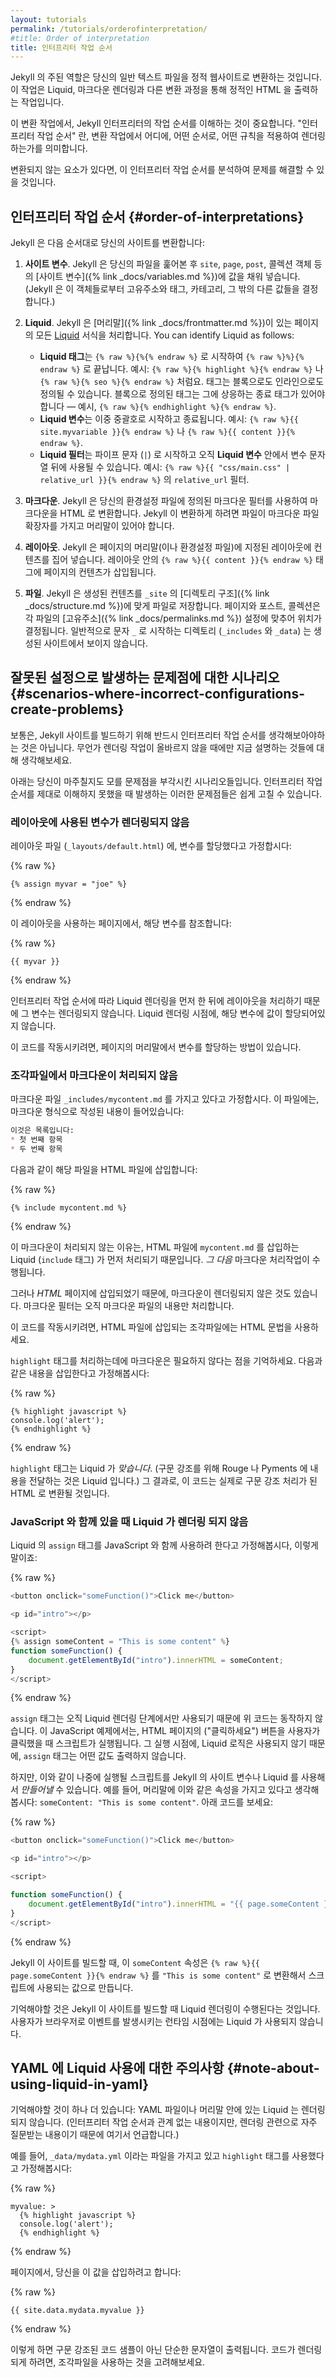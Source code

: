 ```yaml
---
layout: tutorials
permalink: /tutorials/orderofinterpretation/
#title: Order of interpretation
title: 인터프리터 작업 순서
---
```


<!--
Jekyll's main job is to convert your raw text files into a static website. It does this by rendering Liquid, Markdown, and other transforms as it generates the static HTML output.
-->
Jekyll 의 주된 역할은 당신의 일반 텍스트 파일을 정적 웹사이트로 변환하는 것입니다. 이 작업은 Liquid, 마크다운 렌더링과 다른 변환 과정을 통해 정적인 HTML 을 출력하는 작업입니다.

<!--
In this conversion process, it's important to understand Jekyll's order of interpretation. By "order of interpretation," we mean what gets rendered, in what order, and what rules get applied in converting content.
-->
이 변환 작업에서, Jekyll 인터프리터의 작업 순서를 이해하는 것이 중요합니다. "인터프리터 작업 순서" 란, 변환 작업에서 어디에, 어떤 순서로, 어떤 규칙을 적용하여 렌더링하는가를 의미합니다.

<!--
If an element isn't converting, you can troubleshoot the problem by analyzing the order of interpretation.
-->
변환되지 않는 요소가 있다면, 이 인터프리터 작업 순서를 분석하여 문제를 해결할 수 있을 것입니다.

<!--
## Order of interpretations
-->
## 인터프리터 작업 순서 {#order-of-interpretations}

<!--
Jekyll converts your site in the following order:
-->
Jekyll 은 다음 순서대로 당신의 사이트를 변환합니다:

<!--
1. **Site variables**. Jekyll looks across your files and populates [site variables]({% link _docs/variables.md %}), such as `site`, `page`, `post`, and collection objects. (From these objects, Jekyll determines the values for permalinks, tags, categories, and other details.)

2. **Liquid**. Jekyll processes any [Liquid](https://github.com/Shopify/liquid) formatting in pages that contain [front matter]({% link _docs/frontmatter.md %}). You can identify Liquid as follows:
   * **Liquid tags** start with `{% raw %}{%{% endraw %}` and end with a `{% raw %}%}{% endraw %}`. For example: `{% raw %}{% highlight %}{% endraw %}` or `{% raw %}{% seo %}{% endraw %}`. Tags can define blocks or be inline. Block-defining tags will also come with a corresponding end tag &mdash; for example, `{% raw %}{% endhighlight %}{% endraw %}`.
   * **Liquid variables** start and end with double curly braces. For example: `{% raw %}{{ site.myvariable }}{% endraw %}` or `{% raw %}{{ content }}{% endraw %}`.
   * **Liquid filters** start with a pipe character (`|`) and can only be used within **Liquid variables** after the variable string. For example: the `relative_url` filter in `{% raw %}{{ "css/main.css" | relative_url }}{% endraw %}`.

3. **Markdown**. Jekyll converts Markdown to HTML using the Markdown filter specified in your config file. Files must have a Markdown file extension and front matter in order for Jekyll to convert them.

4. **Layout**. Jekyll pushes content into the layouts specified by the page's front matter (or as specified in the config file). The content from each page gets pushed into the `{% raw %}{{ content }}{% endraw %}` tags within the layouts.

5. **Files**. Jekyll writes the generated content into files in the [directory structure]({% link _docs/structure.md %}) in `_site`. Pages, posts, and collections get structured based on their [permalink]({% link _docs/permalinks.md %}) setting. Directories that begin with `_` (such as `_includes` and `_data`) are usually hidden in the output.
-->
1. **사이트 변수**. Jekyll 은 당신의 파일을 훑어본 후 `site`, `page`, `post`, 콜렉션 객체 등의 [사이트 변수]({% link _docs/variables.md %})에 값을 채워 넣습니다. (Jekyll 은 이 객체들로부터 고유주소와 태그, 카테고리, 그 밖의 다른 값들을 결정합니다.)

2. **Liquid**. Jekyll 은 [머리말]({% link _docs/frontmatter.md %})이 있는 페이지의 모든 [Liquid](https://github.com/Shopify/liquid) 서식을 처리합니다. You can identify Liquid as follows:
   * **Liquid 태그**는 `{% raw %}{%{% endraw %}` 로 시작하여 `{% raw %}%}{% endraw %}` 로 끝납니다. 예시: `{% raw %}{% highlight %}{% endraw %}` 나 `{% raw %}{% seo %}{% endraw %}` 처럼요. 태그는 블록으로도 인라인으로도 정의될 수 있습니다. 블록으로 정의된 태그는 그에 상응하는 종료 태그가 있어야 합니다 &mdash; 예시, `{% raw %}{% endhighlight %}{% endraw %}`.
   * **Liquid 변수**는 이중 중괄호로 시작하고 종료됩니다. 예시: `{% raw %}{{ site.myvariable }}{% endraw %}` 나 `{% raw %}{{ content }}{% endraw %}`.
   * **Liquid 필터**는 파이프 문자 (`|`) 로 시작하고 오직 **Liquid 변수** 안에서 변수 문자열 뒤에 사용될 수 있습니다. 예시: `{% raw %}{{ "css/main.css" | relative_url }}{% endraw %}` 의 `relative_url` 필터.

3. **마크다운**. Jekyll 은 당신의 환경설정 파일에 정의된 마크다운 필터를 사용하여 마크다운을 HTML 로 변환합니다. Jekyll 이 변환하게 하려면 파일이 마크다운 파일 확장자를 가지고 머리말이 있어야 합니다.

4. **레이아웃**. Jekyll 은 페이지의 머리말(이나 환경설정 파일)에 지정된 레이아웃에 컨텐츠를 집어 넣습니다. 레이아웃 안의 `{% raw %}{{ content }}{% endraw %}` 태그에 페이지의 컨텐츠가 삽입됩니다.

5. **파일**. Jekyll 은 생성된 컨텐츠를 `_site` 의 [디렉토리 구조]({% link _docs/structure.md %})에 맞게 파일로 저장합니다. 페이지와 포스트, 콜렉션은 각 파일의 [고유주소]({% link _docs/permalinks.md %}) 설정에 맞추어 위치가 결정됩니다. 일반적으로 문자 `_` 로 시작하는 디렉토리 (`_includes` 와 `_data`) 는 생성된 사이트에서 보이지 않습니다.

<!--
## Scenarios where incorrect configurations create problems
-->
## 잘못된 설정으로 발생하는 문제점에 대한 시나리오 {#scenarios-where-incorrect-configurations-create-problems}

<!--
For the most part, you don't have to think about the order of interpretation when building your Jekyll site. These details only become important to know when something isn't rendering.
-->
보통은, Jekyll 사이트를 빌드하기 위해 반드시 인터프리터 작업 순서를 생각해보아야하는 것은 아닙니다. 무언가 렌더링 작업이 올바르지 않을 때에만 지금 설명하는 것들에 대해 생각해보세요.

<!--
The following scenarios highlight potential problems you might encounter. These problems come from misunderstanding the order of interpretation and can be easily fixed.
-->
아래는 당신이 마주칠지도 모를 문제점을 부각시킨 시나리오들입니다. 인터프리터 작업 순서를 제대로 이해하지 못했을 때 발생하는 이러한 문제점들은 쉽게 고칠 수 있습니다.

<!--
### Variable on page not rendered because variable is assigned in layout
-->
### 레이아웃에 사용된 변수가 렌더링되지 않음

<!--
In your layout file (`_layouts/default.html`), suppose you have a variable assigned:
-->
레이아웃 파일 (`_layouts/default.html`) 에, 변수를 할당했다고 가정합시다:

{% raw %}
```liquid
{% assign myvar = "joe" %}
```
{% endraw %}

<!--
On a page that uses the layout, you reference that variable:
-->
이 레이아웃을 사용하는 페이지에서, 해당 변수를 참조합니다:

{% raw %}
```liquid
{{ myvar }}
```
{% endraw %}

<!--
The variable won't render because the page's order of interpretation is to render Liquid first and later process the Layout. When the Liquid rendering happens, the variable assignment isn't available.
-->
인터프리터 작업 순서에 따라 Liquid 렌더링을 먼저 한 뒤에 레이아웃을 처리하기 때문에 그 변수는 렌더링되지 않습니다. Liquid 렌더링 시점에, 해당 변수에 값이 할당되어있지 않습니다.

<!--
To make the code work, you could put the variable assignment into the page's front matter.
-->
이 코드를 작동시키려면, 페이지의 머리말에서 변수를 할당하는 방법이 있습니다.

<!--
### Markdown in include file not processed
-->
### 조각파일에서 마크다운이 처리되지 않음

<!--
Suppose you have a Markdown file at `_includes/mycontent.md`. In the Markdown file, you have some Markdown formatting:
-->
마크다운 파일 `_includes/mycontent.md` 를 가지고 있다고 가정합시다. 이 파일에는, 마크다운 형식으로 작성된 내용이 들어있습니다:

<!--
```markdown
This is a list:
* first item
* second item
```
-->
```markdown
이것은 목록입니다:
* 첫 번째 항목
* 두 번째 항목
```

<!--
You include the file into an HTML file as follows:
-->
다음과 같이 해당 파일을 HTML 파일에 삽입합니다:

{% raw %}
```liquid
{% include mycontent.md %}
```
{% endraw %}

<!--
The Markdown is not processed because first the Liquid (`include` tag) gets processed, inserting `mycontent.md` into the HTML file. *Then* the Markdown would get processed.
-->
이 마크다운이 처리되지 않는 이유는, HTML 파일에 `mycontent.md` 를 삽입하는 Liquid (`include` 태그) 가 먼저 처리되기 때문입니다. *그 다음* 마크다운 처리작업이 수행됩니다.

<!--
But because the content is included into an *HTML* page, the Markdown isn't rendered. The Markdown filter processes content only in Markdown files.
-->
그러나 *HTML* 페이지에 삽입되었기 때문에, 마크다운이 렌더링되지 않은 것도 있습니다. 마크다운 필터는 오직 마크다운 파일의 내용만 처리합니다.

<!--
To make the code work, use HTML formatting in includes that are inserted into HTML files.
-->
이 코드를 작동시키려면, HTML 파일에 삽입되는 조각파일에는 HTML 문법을 사용하세요.

<!--
Note that `highlight` tags don't require Markdown to process. Suppose your include contains the following:
-->
`highlight` 태그를 처리하는데에 마크다운은 필요하지 않다는 점을 기억하세요. 다음과 같은 내용을 삽입한다고 가정해봅시다:

{% raw %}
```liquid
{% highlight javascript %}
console.log('alert');
{% endhighlight %}
```
{% endraw %}

<!--
The `highlight` tag *is* Liquid. (Liquid passes the content to Rouge or Pygments for syntax highlighting.) As a result, this code will actually convert to HTML with syntax highlighting. Jekyll does not need the Markdown filter to process `highlight` tags.
-->
`highlight` 태그는 Liquid 가 *맞습니다*. (구문 강조를 위해 Rouge 나 Pyments 에 내용을 전달하는 것은 Liquid 입니다.) 그 결과로, 이 코드는 실제로 구문 강조 처리가 된 HTML 로 변환될 것입니다.

<!--
### Liquid mixed with JavaScript isn't rendered
-->
### JavaScript 와 함께 있을 때 Liquid 가 렌더링 되지 않음

<!--
Suppose you try to mix Liquid's `assign` tag with JavaScript, like this:
-->
Liquid 의 `assign` 태그를 JavaScript 와 함께 사용하려 한다고 가정해봅시다, 이렇게 말이죠:

{% raw %}
```javascript
<button onclick="someFunction()">Click me</button>

<p id="intro"></p>

<script>
{% assign someContent = "This is some content" %}
function someFunction() {
    document.getElementById("intro").innerHTML = someContent;
}
</script>
```
{% endraw %}

<!--
This won't work because the `assign` tag is only available during the Liquid rendering phase of the site. In this JavaScript example, the script executes when a user clicks a button ("Click me") on the HTML page. At that time, the Liquid logic is no longer available, so the `assign` tag wouldn't return anything.
-->
`assign` 태그는 오직 Liquid 렌더링 단계에서만 사용되기 때문에 위 코드는 동작하지 않습니다. 이 JavaScript 예제에서는, HTML 페이지의 ("클릭하세요") 버튼을 사용자가 클릭했을 때 스크립트가 실행됩니다. 그 실행 시점에, Liquid 로직은 사용되지 않기 때문에, `assign` 태그는 어떤 값도 출력하지 않습니다.

<!--
However, you can use Jekyll's site variables or Liquid to *populate* a script that is executed at a later time. For example, suppose you have the following property in your front matter: `someContent: "This is some content"`. You could do this:
-->
하지만, 이와 같이 나중에 실행될 스크립트를 Jekyll 의 사이트 변수나 Liquid 를 사용해서 *만들어낼* 수 있습니다. 예를 들어, 머리말에 이와 같은 속성을 가지고 있다고 생각해봅시다: `someContent: "This is some content"`. 아래 코드를 보세요:

{% raw %}
```js
<button onclick="someFunction()">Click me</button>

<p id="intro"></p>

<script>

function someFunction() {
    document.getElementById("intro").innerHTML = "{{ page.someContent }}";
}
</script>
```
{% endraw %}

<!--
When Jekyll builds the site, this `someContent` property populates the script's values, converting `{% raw %}{{ page.someContent }}{% endraw %}` to `"This is some content"`.
-->
Jekyll 이 사이트를 빌드할 때, 이 `someContent` 속성은 `{% raw %}{{ page.someContent }}{% endraw %}` 를 `"This is some content"` 로 변환해서 스크립트에 사용되는 값으로 만듭니다.

<!--
The key to remember is that Liquid renders when Jekyll builds your site. Liquid is not available at run-time in the browser when a user executes an event.
-->
기억해야할 것은 Jekyll 이 사이트를 빌드할 때 Liquid 렌더링이 수행된다는 것입니다. 사용자가 브라우저로 이벤트를 발생시키는 런타임 시점에는 Liquid 가 사용되지 않습니다.

<!--
## Note about using Liquid in YAML
-->
## YAML 에 Liquid 사용에 대한 주의사항 {#note-about-using-liquid-in-yaml}

<!--
There's one more detail to remember: Liquid does not render when embedded in YAML files or front matter. (This isn't related to order of interpretation, but it's worth mentioning because it's a common question about element rendering.)
-->
기억해야할 것이 하나 더 있습니다: YAML 파일이나 머리말 안에 있는 Liquid 는 렌더링되지 않습니다. (인터프리터 작업 순서과 관계 없는 내용이지만, 렌더링 관련으로 자주 질문받는 내용이기 때문에 여기서 언급합니다.)

<!--
For example, suppose you have a `highlight` tag in your `_data/mydata.yml` file:
-->
예를 들어, `_data/mydata.yml` 이라는 파일을 가지고 있고 `highlight` 태그를 사용했다고 가정해봅시다:

{% raw %}
```liquid
myvalue: >
  {% highlight javascript %}
  console.log('alert');
  {% endhighlight %}
```
{% endraw %}

<!--
On a page, you try to insert the value:
-->
페이지에서, 당신을 이 값을 삽입하려고 합니다:

{% raw %}
```liquid
{{ site.data.mydata.myvalue }}
```
{% endraw %}

<!--
This would render only as a string rather than a code sample with syntax highlighting. To make the code render, consider using an include instead.
-->
이렇게 하면 구문 강조된 코드 샘플이 아닌 단순한 문자열이 출력됩니다. 코드가 렌더링되게 하려면, 조각파일을 사용하는 것을 고려해보세요.
